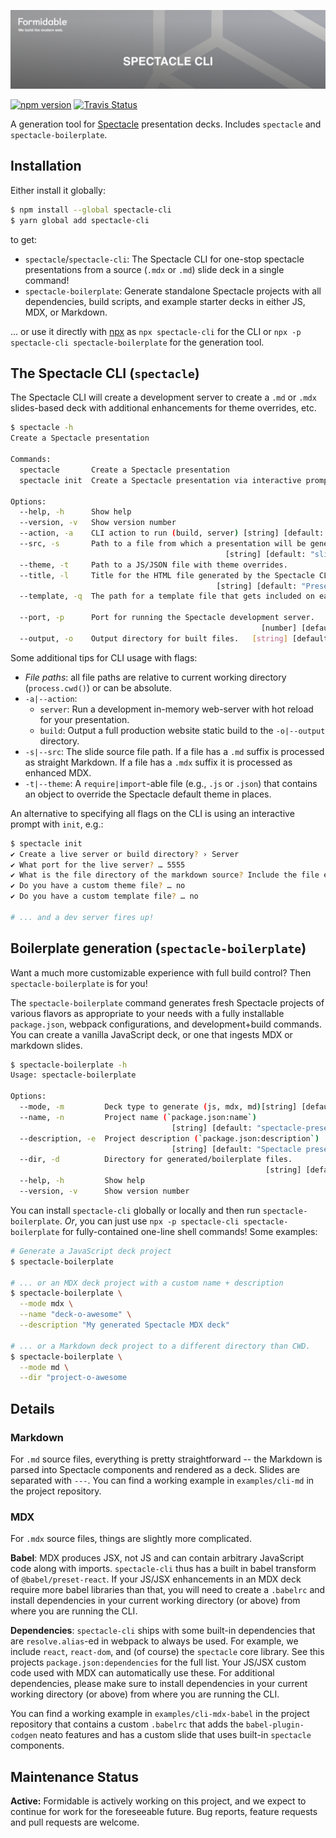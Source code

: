 [![Spectacle CLI — Formidable, We build the modern web](https://raw.githubusercontent.com/FormidableLabs/spectacle-cli/main/spectacle-cli-Hero.png)](https://formidable.com/open-source/)

[![npm version][npm_img]][npm_site]
[![Travis Status][trav_img]][trav_site]

A generation tool for [Spectacle][] presentation decks. Includes `spectacle` and `spectacle-boilerplate`.

## Installation

Either install it globally:

```sh
$ npm install --global spectacle-cli
$ yarn global add spectacle-cli
```

to get:

- `spectacle`/`spectacle-cli`: The Spectacle CLI for one-stop spectacle presentations from a source (`.mdx` or `.md`) slide deck in a single command!
- `spectacle-boilerplate`: Generate standalone Spectacle projects with all dependencies, build scripts, and example starter decks in either JS, MDX, or Markdown.

... or use it directly with [npx][] as `npx spectacle-cli` for the CLI or `npx -p spectacle-cli spectacle-boilerplate` for the generation tool.

## The Spectacle CLI (`spectacle`)

The Spectacle CLI will create a development server to create a `.md` or `.mdx` slides-based deck with additional enhancements for theme overrides, etc.

```sh
$ spectacle -h
Create a Spectacle presentation

Commands:
  spectacle       Create a Spectacle presentation                      [default]
  spectacle init  Create a Spectacle presentation via interactive prompts

Options:
  --help, -h      Show help                                            [boolean]
  --version, -v   Show version number                                  [boolean]
  --action, -a    CLI action to run (build, server) [string] [default: "server"]
  --src, -s       Path to a file from which a presentation will be generated.
                                                [string] [default: "slides.mdx"]
  --theme, -t     Path to a JS/JSON file with theme overrides.          [string]
  --title, -l     Title for the HTML file generated by the Spectacle CLI.
                                              [string] [default: "Presentation"]
  --template, -q  The path for a template file that gets included on each slide.
                                                                        [string]
  --port, -p      Port for running the Spectacle development server.
                                                        [number] [default: 3000]
  --output, -o    Output directory for built files.   [string] [default: "dist"]
```
Some additional tips for CLI usage with flags:

- _File paths_: all file paths are relative to current working directory (`process.cwd()`) or can be absolute.
- `-a|--action`:
  - `server`: Run a development in-memory web-server with hot reload for your presentation.
  - `build`: Output a full production website static build to the `-o|--output` directory.
- `-s|--src`: The slide source file path. If a file has a `.md` suffix is processed as straight Markdown. If a file has a `.mdx` suffix it is processed as enhanced MDX.
- `-t|--theme`: A `require|import`-able file (e.g., `.js` or `.json`) that contains an object to override the Spectacle default theme in places.

An alternative to specifying all flags on the CLI is using an interactive prompt with `init`, e.g.:

```sh
$ spectacle init
✔ Create a live server or build directory? › Server
✔ What port for the live server? … 5555
✔ What is the file directory of the markdown source? Include the file extension … slides.md
✔ Do you have a custom theme file? … no
✔ Do you have a custom template file? … no

# ... and a dev server fires up!
```

## Boilerplate generation (`spectacle-boilerplate`)

Want a much more customizable experience with full build control? Then `spectacle-boilerplate` is for you!

The `spectacle-boilerplate` command generates fresh Spectacle projects of various flavors as appropriate to your needs with a fully installable `package.json`, webpack configurations, and development+build commands. You can create a vanilla JavaScript deck, or one that ingests MDX or markdown slides.

```sh
$ spectacle-boilerplate -h
Usage: spectacle-boilerplate

Options:
  --mode, -m         Deck type to generate (js, mdx, md)[string] [default: "js"]
  --name, -n         Project name (`package.json:name`)
                                    [string] [default: "spectacle-presentation"]
  --description, -e  Project description (`package.json:description`)
                                    [string] [default: "Spectacle presentation"]
  --dir, -d          Directory for generated/boilerplate files.
                                                         [string] [default: "."]
  --help, -h         Show help                                         [boolean]
  --version, -v      Show version number                               [boolean]
```

You can install `spectacle-cli` globally or locally and then run `spectacle-boilerplate`. _Or_, you can just use `npx -p spectacle-cli spectacle-boilerplate` for fully-contained one-line shell commands! Some examples:

```sh
# Generate a JavaScript deck project
$ spectacle-boilerplate

# ... or an MDX deck project with a custom name + description
$ spectacle-boilerplate \
  --mode mdx \
  --name "deck-o-awesome" \
  --description "My generated Spectacle MDX deck"

# ... or a Markdown deck project to a different directory than CWD.
$ spectacle-boilerplate \
  --mode md \
  --dir "project-o-awesome
```

## Details

### Markdown

For `.md` source files, everything is pretty straightforward -- the Markdown is parsed into Spectacle components and rendered as a deck. Slides are separated with `---`. You can find a working example in `examples/cli-md` in the project repository.

### MDX

For `.mdx` source files, things are slightly more complicated.

**Babel**: MDX produces JSX, not JS and can contain arbitrary JavaScript code along with imports. `spectacle-cli` thus has a built in babel transform of `@babel/preset-react`. If your JS/JSX enhancements in an MDX deck require more babel libraries than that, you will need to create a `.babelrc` and install dependencies in your current working directory (or above) from where you are running the CLI.

**Dependencies**: `spectacle-cli` ships with some built-in dependencies that are `resolve.alias`-ed in webpack to always be used. For example, we include `react`, `react-dom`, and (of course) the `spectacle` core library. See this projects `package.json:dependencies` for the full list. Your JS/JSX custom code used with MDX can automatically use these. For additional dependencies, please make sure to install dependencies in your current working directory (or above) from where you are running the CLI.

You can find a working example in `examples/cli-mdx-babel` in the project repository that contains a custom `.babelrc` that adds the `babel-plugin-codgen` neato features and has a custom slide that uses built-in `spectacle` components.

[npm_img]: https://badge.fury.io/js/spectacle-cli.svg
[npm_site]: http://badge.fury.io/js/spectacle-cli
[trav_img]: https://api.travis-ci.com/FormidableLabs/spectacle-cli.svg
[trav_site]: https://travis-ci.com/FormidableLabs/spectacle-cli
[spectacle]: https://formidable.com/open-source/spectacle/
[npx]: https://www.npmjs.com/package/npx


## Maintenance Status

**Active:** Formidable is actively working on this project, and we expect to continue for work for the foreseeable future. Bug reports, feature requests and pull requests are welcome.
